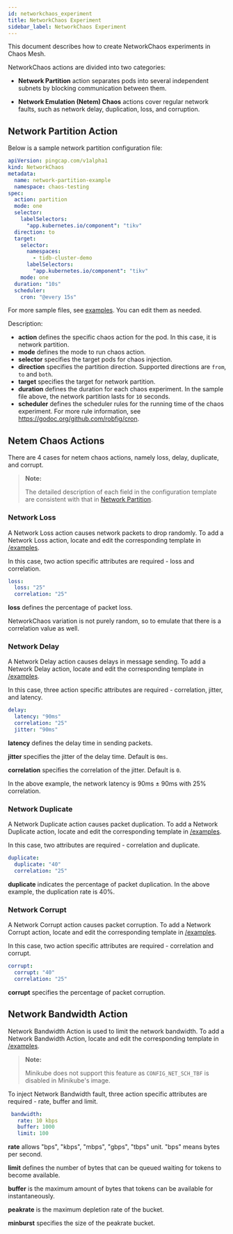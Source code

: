 ```yaml
---
id: networkchaos_experiment
title: NetworkChaos Experiment
sidebar_label: NetworkChaos Experiment
---
```


This document describes how to create NetworkChaos experiments in Chaos Mesh.

NetworkChaos actions are divided into two categories:

- **Network Partition** action separates pods into several independent subnets by blocking communication between them.

- **Network Emulation (Netem) Chaos** actions cover regular network faults, such as network delay, duplication, loss, and corruption.

## Network Partition Action

Below is a sample network partition configuration file:

```yaml
apiVersion: pingcap.com/v1alpha1
kind: NetworkChaos
metadata:
  name: network-partition-example
  namespace: chaos-testing
spec:
  action: partition
  mode: one
  selector:
    labelSelectors:
      "app.kubernetes.io/component": "tikv"
  direction: to
  target:
    selector:
      namespaces:
        - tidb-cluster-demo
      labelSelectors:
        "app.kubernetes.io/component": "tikv"
    mode: one
  duration: "10s"
  scheduler:
    cron: "@every 15s"
```

For more sample files, see [examples](https://github.com/pingcap/chaos-mesh/tree/master/examples). You can edit them as needed.

Description:

* **action** defines the specific chaos action for the pod. In this case, it is network partition.
* **mode** defines the mode to run chaos action.
* **selector** specifies the target pods for chaos injection.
* **direction** specifies the partition direction. Supported directions are `from`, `to` and `both`.
* **target** specifies the target for network partition.
* **duration** defines the duration for each chaos experiment. In the sample file above, the network partition lasts for `10` seconds.
* **scheduler** defines the scheduler rules for the running time of the chaos experiment. For more rule information, see <https://godoc.org/github.com/robfig/cron>.

## Netem Chaos Actions

There are 4 cases for netem chaos actions, namely loss, delay, duplicate, and corrupt.

> **Note:**
>
> The detailed description of each field in the configuration template are consistent with that in [Network Partition](#network-partition-action).

### Network Loss

A Network Loss action causes network packets to drop randomly. To add a Network Loss action, locate and edit the corresponding template in [/examples](https://github.com/pingcap/chaos-mesh/blob/master/examples/network-loss-example.yaml).

In this case, two action specific attributes are required - loss and correlation.

```yaml
loss:
  loss: "25"
  correlation: "25"
```

**loss** defines the percentage of packet loss.

NetworkChaos variation is not purely random, so to emulate that there is a correlation value as well.

### Network Delay

A Network Delay action causes delays in message sending. To add a Network Delay action, locate and edit the corresponding template in [/examples](https://github.com/pingcap/chaos-mesh/blob/master/examples/network-delay-example.yaml).

In this case, three action specific attributes are required - correlation, jitter, and latency.

```yaml
delay:
  latency: "90ms"
  correlation: "25"
  jitter: "90ms"
```

**latency** defines the delay time in sending packets.

**jitter** specifies the jitter of the delay time. Default is `0ms`.

**correlation** specifies the correlation of the jitter. Default is `0`.

In the above example, the network latency is 90ms ± 90ms with 25% correlation.

### Network Duplicate

A Network Duplicate action causes packet duplication. To add a Network Duplicate action, locate and edit the corresponding template in [/examples](https://github.com/pingcap/chaos-mesh/blob/master/examples/network-duplicate-example.yaml).

In this case, two attributes are required - correlation and duplicate.

```yaml
duplicate:
  duplicate: "40"
  correlation: "25"
```

**duplicate** indicates the percentage of packet duplication. In the above example, the duplication rate is 40%.

### Network Corrupt

A Network Corrupt action causes packet corruption. To add a Network Corrupt action, locate and edit the corresponding template in [/examples](https://github.com/pingcap/chaos-mesh/blob/master/examples/network-corrupt-example.yaml).

In this case, two action specific attributes are required - correlation and corrupt.

```yaml
corrupt:
  corrupt: "40"
  correlation: "25"
```

**corrupt** specifies the percentage of packet corruption.

## Network Bandwidth Action

Network Bandwidth Action is used to limit the network bandwidth. To add a Network Bandwidth Action, locate and edit the corresponding template in [/examples](https://github.com/pingcap/chaos-mesh/blob/master/examples/network-bandwidth-example.yaml).

> **Note:**
>
> Minikube does not support this feature as `CONFIG_NET_SCH_TBF` is disabled in Minikube's image.

To inject Network Bandwidth fault, three action specific attributes are required - rate, buffer and limit.

```yaml
 bandwidth:
   rate: 10 kbps
   buffer: 1000
   limit: 100
```

**rate** allows "bps", "kbps", "mbps", "gbps", "tbps" unit. "bps" means bytes per second.

**limit** defines the number of bytes that can be queued waiting for tokens to become available.

**buffer** is the maximum amount of bytes that tokens can be available for instantaneously.

**peakrate** is the maximum depletion rate of the bucket.

**minburst** specifies the size of the peakrate bucket.
